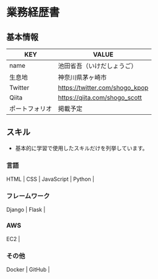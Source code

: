 # 業務経歴書
## 基本情報
|  KEY  |  VALUE  |
| --- | --- |
|  name  |  池田省吾（いけだしょうご）  |
|  生息地  |  神奈川県茅ヶ崎市  
|  Twitter  |  https://twitter.com/shogo_kpop  |
|  Qiita  |  https://qiita.com/shogo_scott  |
|  ポートフォリオ  |  掲載予定  |
## スキル
* 基本的に学習で使用したスキルだけを列挙しています。
### 言語
HTML | CSS | JavaScript | Python |

### フレームワーク
Django | Flask |

### AWS
EC2 | 

### その他
Docker | GitHub |